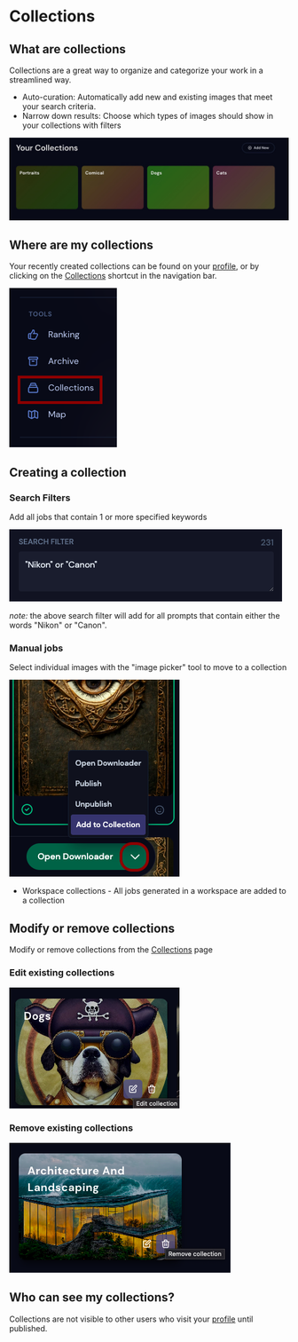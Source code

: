 # Collections

## What are collections
Collections are a great way to organize and categorize your work in a streamlined way. 
 * Auto-curation: Automatically add new and existing images that meet your search criteria. 
 * Narrow down results: Choose which types of images should show in your collections with filters

<!-- <img src=".gitbook/assets/Your_collections.jpg" alt="" data-size="line"> -->

![Your Collections](/.gitbook/assets/Your_collections.jpg)


## Where are my collections

Your recently created collections can be found on your [profile](https://beta.mj-gallery.com/app/), or by clicking on the [Collections](https://beta.mj-gallery.com/app/collections/) shortcut in the navigation bar. 

![Navigation Bar Collections shortcut](./.gitbook/assets/nav_bar_collections.png)


## Creating a collection


### Search Filters 
Add all jobs that contain 1 or more specified keywords

![Search Filter](/.gitbook/assets/Search_filter.png) 

*note:* the above search filter will add for all prompts that contain either the words "Nikon" or "Canon".


### Manual jobs 
 Select individual images with the "image picker" tool to move to a collection

![Search Filters](./.gitbook/assets/collection_manual_add.png)

 
 * Workspace collections - All jobs generated in a workspace are added to a collection


## Modify or remove collections

Modify or remove collections from the [Collections](https://beta.mj-gallery.com/app/collections/) page


### Edit existing collections

![Your Collections](/.gitbook/assets/collection_edit.png)

### Remove existing collections

![Your Collections](/.gitbook/assets/Remove_collection.png)



## Who can see my collections?
Collections are not visible to other users who visit your [profile](https://beta.mj-gallery.com/app/) until published.

